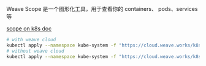 Weave Scope 是一个图形化工具，用于查看你的 containers、 pods、services等

[scope on k8s doc](https://www.weave.works/docs/scope/latest/installing/\#k8s)

```bash
# with weave cloud
kubectl apply --namespace kube-system -f "https://cloud.weave.works/k8s/scope.yaml?service-token=<token>&k8s-version=$(kubectl version | base64 | tr -d '\n')")
# without weave cloud
kubectl apply --namespace kube-system -f "https://cloud.weave.works/k8s/scope.yaml?k8s-version=$(kubectl version | base64 | tr -d '\n')"
```